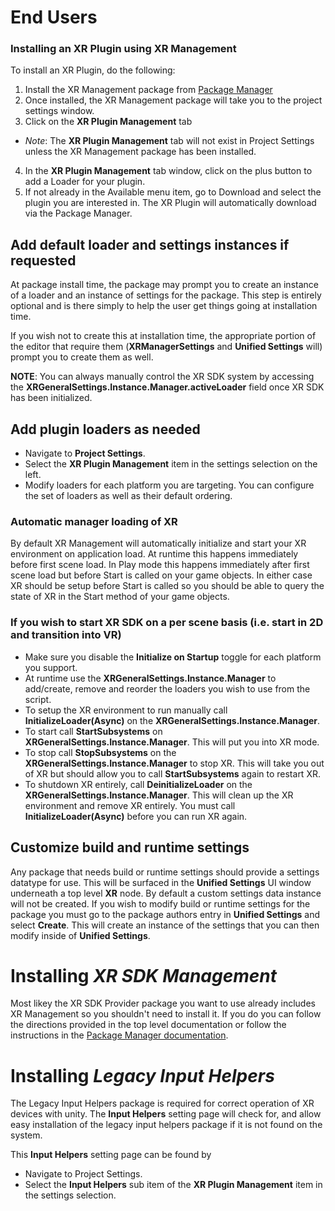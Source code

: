 # End Users

### Installing an XR Plugin using XR Management
To install an XR Plugin, do the following:
1. Install the XR Management package from [Package Manager](https://docs.unity3d.com/Packages/com.unity.package-manager-ui@latest/index.html)
2. Once installed, the XR Management package will take you to the project settings window.
3. Click on the **XR Plugin Management** tab
  - *Note*: The **XR Plugin Management** tab will not exist in Project Settings unless the XR Management package has been installed.
4. In the **XR Plugin Management** tab window, click on the plus button to add a Loader for your plugin.
5. If not already in the Available menu item, go to Download and select the plugin you are interested in. The XR Plugin will automatically download via the Package Manager. 

## Add default loader and settings instances if requested

At package install time, the package may prompt you to create an instance of a loader and an instance of settings for the package. This step is entirely optional and is there simply to help the user get things going at installation time.

If you wish not to create this at installation time, the appropriate portion of the editor that require them (**XRManagerSettings** and **Unified Settings** will) prompt you to create them as well.

**NOTE**: You can always manually control the XR SDK system by accessing the **XRGeneralSettings.Instance.Manager.activeLoader** field once XR SDK has been initialized.

## Add plugin loaders as needed
* Navigate to **Project Settings**.
* Select the **XR Plugin Management** item in the settings selection on the left.
* Modify loaders for each platform you are targeting. You can configure the set of loaders as well as their default ordering.

### Automatic manager loading of XR
By default XR Management will automatically initialize and start your XR environment on application load. At runtime this happens immediately before first scene load. In Play mode this happens immediately after first scene load but before Start is called on your game objects. In either case XR should be setup before Start is called so you should be able to query the state of XR in the Start method of your game objects.

### If you wish to start XR SDK on a per scene basis (i.e. start in 2D and transition into VR)
* Make sure you disable the **Initialize on Startup** toggle for each platform you support.
* At runtime use the **XRGeneralSettings.Instance.Manager** to add/create, remove and reorder the loaders you wish to use from the script.
* To setup the XR environment to run manually call **InitializeLoader(Async)** on the **XRGeneralSettings.Instance.Manager**.
* To start call **StartSubsystems** on **XRGeneralSettings.Instance.Manager**. This will put you into XR mode.
* To stop call **StopSubsystems** on the **XRGeneralSettings.Instance.Manager** to stop XR. This will take you out of XR but should allow you to call **StartSubsystems** again to restart XR.
* To shutdown XR entirely, call **DeinitializeLoader** on the **XRGeneralSettings.Instance.Manager**. This will clean up the XR environment and remove XR entirely. You must call **InitializeLoader(Async)** before you can run XR again.

## Customize build and runtime settings

Any package that needs build or runtime settings should provide a settings datatype for use. This will be surfaced in the **Unified Settings** UI window underneath a top level **XR** node. By default a custom settings data instance will not be created. If you wish to modify build or runtime settings for the package you must go to the package authors entry in **Unified Settings** and select **Create**. This will create an instance of the settings that you can then modify inside of **Unified Settings**.

# Installing *XR SDK Management*

Most likey the XR SDK Provider package you want to use already includes XR Management so you shouldn't need to install it. If you do you can follow the directions provided in the top level documentation or follow the instructions in the [Package Manager documentation](https://docs.unity3d.com/Packages/com.unity.package-manager-ui@latest/index.html).

# Installing *Legacy Input Helpers*

The Legacy Input Helpers package is required for correct operation of XR devices with unity. The **Input Helpers** setting page will check for, and allow easy installation of the legacy input helpers package if it is not found on the system. 

This **Input Helpers** setting page can be found by
* Navigate to Project Settings.
* Select the **Input Helpers** sub item of the **XR Plugin Management** item in the settings selection.

